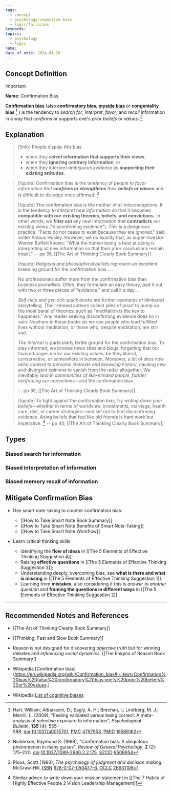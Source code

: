 ```yaml
---
tags:
  - concept
  - psychology/cognitive_bias
  - logic/fallacies
keywords: 
topics:
  - psychology
  - logic
name: 
date of note: 2024-04-26
---
```


## Concept Definition

>[!important]
>**Name**:  Confirmation Bias
>
>**Confirmation bias** (also **confirmatory bias**, [**myside bias**](https://en.wikipedia.org/wiki/Confirmation_bias#cite_note-2) or **congeniality bias** [^2] ) is the tendency to *search for*, *interpret*, *favor*, and *recall* information in a way that *confirms* or supports one's *prior beliefs* or *values*. [^3]

## Explanation


>[!info]
>People display this bias 
>- when they **select information that supports their views**, 
>- when they **ignoring contrary information**, or 
>- when they interpret *ambiguous evidence* as **supporting their existing attitudes**.

>[!quote]
>Confirmation bias is the tendency of people to *favor information that **confirms or strengthens** their **beliefs or values*** and is difficult to dislodge once affirmed. [^4]

>[!quote]
>The confirmation bias is the mother of all misconceptions. It is the tendency to *interpret new information* so that it becomes **compatible with our existing theories, beliefs, and convictions.** In other words, we **filter out** any new information that **contradicts** our existing views ("disconfirming evidence"). This is a dangerous practice. "Facts do not cease to exist because they are ignored," said writer Aldous Huxley. However, we do exactly that, as super-investor Warren Buffett knows: "What the human being is best at doing is interpreting all new information so that their prior conclusions remain intact."
>-- pp 35, [[The Art of Thinking Clearly Book Summary]]

>[!quote]
>*Religious and philosophical beliefs* represent an excellent breeding ground for the confirmation bias. ...
>
>No professionals suffer more from the confirmation bias than *business journalists*. Often, they formulate an easy theory, pad it out with two or three pieces of "evidence," and call it a day. ...
>
>*Self-help* and *get-rich-quick books* are further examples of blinkered storytelling. Their shrewd authors collect piles of proof to pump up the most banal of theories, such as "meditation is the key to happiness." Any reader seeking disconfirming evidence does so in vain: Nowhere in these books do we see people who lead fulfilled lives without meditation, or those who, despite meditation, are still sad.
>
>*The Internet* is particularly fertile ground for the confirmation bias. To stay informed, we browse news sites and blogs, forgetting that our favored pages mirror our existing values, be they liberal, conservative, or somewhere in between. Moreover, a lot of sites now *tailor content to personal interests and browsing history*, causing new and divergent opinions to vanish from the radar altogether. We inevitably land in *communities of like-minded people*, *further reinforcing our convictions*—and the confirmation bias.
>
>-- pp 39, [[The Art of Thinking Clearly Book Summary]]


>[!quote]
>To fight against the confirmation bias, try *writing down your beliefs*—whether in terms of worldview, investments, marriage, health care, diet, or career strategies—and set out to find disconfirming evidence. Axing beliefs that feel like old friends is hard work but imperative. [^5]
>-- pp 40, [[The Art of Thinking Clearly Book Summary]]



## Types

### Biased search for information

### Biased interpretation of information

### Biased memory recall of information



## Mitigate Confirmation Bias

- Use smart note-taking to counter confirmation bias:
	- [[How to Take Smart Note Book Summary]]
	- [[How to Take Smart Note Benefits of Smart Note-Taking]]
	- [[How to Take Smart Note Workflow]]	    

- Learn critical thinking skills 
	- identifying the **flow of ideas** in [[The 5 Elements of Effective Thinking Suggestion 4]]; 
	- Raising **effective questions** in [[The 5 Elements of Effective Thinking Suggestion 3]];  
	- Understanding deeply, overcoming bias, see **what is there and what is missing** in [[The 5 Elements of Effective Thinking Suggestion 1]].
	- Learning from **mistakes**, also considering if this is *answer to another question* and **framing the questions in different ways** in  [[The 5 Elements of Effective Thinking Suggestion 2]]


-----------
##  Recommended Notes and References

- [[The Art of Thinking Clearly Book Summary]]
- [[Thinking, Fast and Slow Book Summary]]
- Reason is not designed for discovering *objective truth* but for winning debates and *influencing social dynamics*. [[The Enigma of Reason Book Summary]]

- Wikipedia [Confirmation bias](https://en.wikipedia.org/wiki/Confirmation_bias#:~:text=Confirmation%20bias%20(also%20confirmatory%20bias,one's%20prior%20beliefs%20or%20values.)
- Wikipedia [List of cognitive biases](https://en.wikipedia.org/wiki/List_of_cognitive_biases)

[^1]: [David Perkins](https://en.wikipedia.org/wiki/David_Perkins_(geneticist)) "David Perkins (geneticist)", a professor and researcher at the Harvard Graduate School of Education, coined the term "myside bias" referring to a preference for "my" side of an issue.

[^2]: Hart, William; Albarracin, D.; Eagly, A. H.; Brechan, I.; Lindberg, M. J.; Merrill, L. (2009), "Feeling validated versus being correct: A meta-analysis of selective exposure to information", _Psychological Bulletin_, **135** (4): 555–588, [doi](https://en.wikipedia.org/wiki/Doi_(identifier) "Doi (identifier)"):[10.1037/a0015701](https://doi.org/10.1037%2Fa0015701), [PMC](https://en.wikipedia.org/wiki/PMC_(identifier) "PMC (identifier)") [4797953](https://www.ncbi.nlm.nih.gov/pmc/articles/PMC4797953), [PMID](https://en.wikipedia.org/wiki/PMID_(identifier) "PMID (identifier)") [19586162](https://pubmed.ncbi.nlm.nih.gov/19586162)

[^3]: Nickerson, Raymond S. (1998), "Confirmation bias: A ubiquitous phenomenon in many guises", _Review of General Psychology_, **2** (2): 175–220, [doi](https://en.wikipedia.org/wiki/Doi_(identifier) "Doi (identifier)"):[10.1037/1089-2680.2.2.175](https://doi.org/10.1037%2F1089-2680.2.2.175), [S2CID](https://en.wikipedia.org/wiki/S2CID_(identifier) "S2CID (identifier)") [8508954](https://api.semanticscholar.org/CorpusID:8508954)

[^4]: Plous, Scott (1993), _The psychology of judgment and decision making_, McGraw-Hill, [ISBN](https://en.wikipedia.org/wiki/ISBN_(identifier) "ISBN (identifier)") [978-0-07-050477-6](https://en.wikipedia.org/wiki/Special:BookSources/978-0-07-050477-6 "Special:BookSources/978-0-07-050477-6"), [OCLC](https://en.wikipedia.org/wiki/OCLC_(identifier) "OCLC (identifier)") [26931106](https://www.worldcat.org/oclc/26931106)

[^5]: Similar advice to write down your mission statement in [[The 7 Habits of Highly Effective People 2 Vision Leadership Management]]